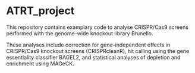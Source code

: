 # ATRT_project

This repository contains examplary code to analyse CRISPR/Cas9 screens performed with the genome-wide knockout library Brunello.

These analyses include correction for gene-independent effects in CRISPR/Cas9 knockout screens (CRISPRcleanR), hit calling using the gene essentiality classifier BAGEL2, and statistical analyses of depletion and enrichment using MAGeCK.
